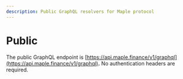 ```yaml
---
description: Public GraphQL resolvers for Maple protocol
---
```


# Public

The public GraphQL endpoint is [https://api.maple.finance/v1/graphql](https://api.maple.finance/v1/graphql)**.** No authentication headers are required.
